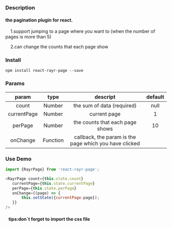 ### Description
#### the pagination plugin for react. 
&nbsp;&nbsp;&nbsp;&nbsp;1.support jumping to a page where you want to (when the number of pages is more than 5)

&nbsp;&nbsp;&nbsp;&nbsp;2.can change the counts that each page show

### Install
    npm install react-rayr-page --save

### Params
| param | type | descript | default | 
| :-: | :-: | :-: | :-:|
| count | Number| the sum of data (required)| null
| currentPage | Number | current page | 1 
| perPage | Number | the counts that each page shows | 10
| onChange | Function | callback, the param is the page which you have clicked| 
### Use Demo
 ```javascript
 import {RayrPage} from 'react-rayr-page';

<RayrPage count={this.state.count}
    currentPage={this.state.currentPage}
    perPage={this.state.perPage}
    onChange={(page) => {
        this.setState({currentPage:page});
    }}
/>
```
####  &nbsp;&nbsp; tips:don`t forget to import the css file
